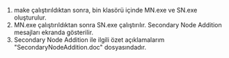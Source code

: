 1. make çalıştırıldıktan sonra, bin klasörü içinde MN.exe ve SN.exe oluşturulur.
2. MN.exe çalıştırıldıktan sonra SN.exe çalıştırılır. Secondary Node Addition mesajları ekranda gösterilir.
3. Secondary Node Addition ile ilgili özet açıklamalarım "SecondaryNodeAddition.doc" dosyasındadır.

